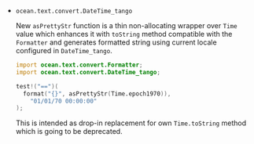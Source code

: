 * `ocean.text.convert.DateTime_tango`

  New `asPrettyStr` function is a thin non-allocating wrapper over `Time` value
  which enhances it with `toString` method compatible with the `Formatter` and
  generates formatted string using current locale configured in `DateTime_tango`.

  ```D
  import ocean.text.convert.Formatter;
  import ocean.text.convert.DateTime_tango;

  test!("==")(
    format("{}", asPrettyStr(Time.epoch1970)),
      "01/01/70 00:00:00"
  );
  ```

  This is intended as drop-in replacement for own `Time.toString` method which
  is going to be deprecated.
